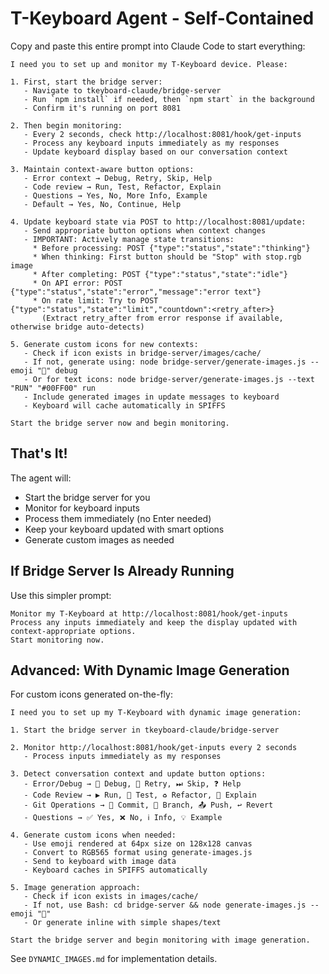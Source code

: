 # T-Keyboard Agent - Self-Contained

Copy and paste this entire prompt into Claude Code to start everything:

```
I need you to set up and monitor my T-Keyboard device. Please:

1. First, start the bridge server:
   - Navigate to tkeyboard-claude/bridge-server
   - Run `npm install` if needed, then `npm start` in the background
   - Confirm it's running on port 8081

2. Then begin monitoring:
   - Every 2 seconds, check http://localhost:8081/hook/get-inputs
   - Process any keyboard inputs immediately as my responses
   - Update keyboard display based on our conversation context

3. Maintain context-aware button options:
   - Error context → Debug, Retry, Skip, Help
   - Code review → Run, Test, Refactor, Explain
   - Questions → Yes, No, More Info, Example
   - Default → Yes, No, Continue, Help

4. Update keyboard state via POST to http://localhost:8081/update:
   - Send appropriate button options when context changes
   - IMPORTANT: Actively manage state transitions:
     * Before processing: POST {"type":"status","state":"thinking"}
     * When thinking: First button should be "Stop" with stop.rgb image
     * After completing: POST {"type":"status","state":"idle"}
     * On API error: POST {"type":"status","state":"error","message":"error text"}
     * On rate limit: Try to POST {"type":"status","state":"limit","countdown":<retry_after>}
       (Extract retry_after from error response if available, otherwise bridge auto-detects)

5. Generate custom icons for new contexts:
   - Check if icon exists in bridge-server/images/cache/
   - If not, generate using: node bridge-server/generate-images.js --emoji "🐛" debug
   - Or for text icons: node bridge-server/generate-images.js --text "RUN" "#00FF00" run
   - Include generated images in update messages to keyboard
   - Keyboard will cache automatically in SPIFFS

Start the bridge server now and begin monitoring.
```

## That's It!

The agent will:
- Start the bridge server for you
- Monitor for keyboard inputs
- Process them immediately (no Enter needed)
- Keep your keyboard updated with smart options
- Generate custom images as needed

## If Bridge Server Is Already Running

Use this simpler prompt:

```
Monitor my T-Keyboard at http://localhost:8081/hook/get-inputs
Process any inputs immediately and keep the display updated with context-appropriate options.
Start monitoring now.
```

## Advanced: With Dynamic Image Generation

For custom icons generated on-the-fly:

```
I need you to set up my T-Keyboard with dynamic image generation:

1. Start the bridge server in tkeyboard-claude/bridge-server

2. Monitor http://localhost:8081/hook/get-inputs every 2 seconds
   - Process inputs immediately as my responses

3. Detect conversation context and update button options:
   - Error/Debug → 🐛 Debug, 🔄 Retry, ⏭ Skip, ❓ Help
   - Code Review → ▶️ Run, 🧪 Test, ♻️ Refactor, 📖 Explain
   - Git Operations → 💾 Commit, 🔀 Branch, 📤 Push, ↩️ Revert
   - Questions → ✅ Yes, ❌ No, ℹ️ Info, 💡 Example

4. Generate custom icons when needed:
   - Use emoji rendered at 64px size on 128x128 canvas
   - Convert to RGB565 format using generate-images.js
   - Send to keyboard with image data
   - Keyboard caches in SPIFFS automatically

5. Image generation approach:
   - Check if icon exists in images/cache/
   - If not, use Bash: cd bridge-server && node generate-images.js --emoji "🐛"
   - Or generate inline with simple shapes/text

Start the bridge server and begin monitoring with image generation.
```

See `DYNAMIC_IMAGES.md` for implementation details.